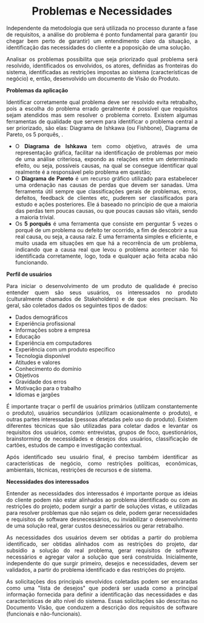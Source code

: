 # <center> Problemas e Necessidades

<div align="justify">

Independente da metodologia que será utilizada no processo durante a fase de requisitos, a análise do problema é ponto fundamental para garantir (ou chegar bem perto de garantir) um entendimento claro da situação, a identificação das necessidades do cliente e a poposição de uma solução. 

Analisar os problemas possibilita que seja priorizado qual problema será resolvido, identificados os envolvidos, os atores, definidas as fronteiras do sistema, identificadas as restrições impostas ao sistema (características de negócio) e, então, desenvolvido um documento de Visão do Produto.

**Problemas da aplicação**

Identificar corretamente qual problema deve ser resolvido evita retrabalho, pois a escolha do problema errado geralmente é possível que requisitos sejam atendidos mas sem resolver o problema correto. Existem algumas ferramentas de qualidade que servem para identificar o problema central a ser priorizado, são elas: Diagrama de Ishkawa (ou Fishbone), Diagrama de Pareto, os 5 porquês, . 

- O **Diagrama de Ishkawa** tem como objetivo, através de uma representação gráfica, facilitar na identificação de problemas por meio de uma análise criteriosa, expondo as relações entre um determinado efeito, ou seja, possíveis causas, na qual se consegue identificar qual realmente é a responsável pelo problema em questão;
- O **Diagrama de Pareto** é um recurso gráfico utilizado para estabelecer uma ordenação nas causas de perdas que devem ser sanadas. Uma ferramenta útil sempre que classificações gerais de problemas, erros, defeitos, feedback de clientes etc, puderem ser classificados para estudo e ações posteriores. Ele á baseado no princípio de que a maioria das perdas tem poucas causas, ou que poucas causas são vitais, sendo a maioria trivial.
- Os **5 porquês** é uma ferramenta que consiste em perguntar 5 vezes o porquê de um problema ou defeito ter ocorrido, a fim de descobrir a sua real causa, ou seja, a causa raiz. É uma ferramenta simples e eficiente, e muito usada em situações em que há a recorrência de um problema, indicando que a causa real que levou o problema acontecer não foi identificada corretamente, logo, toda e qualquer ação feita acaba não funcionando.

**Perfil de usuários**

Para iniciar o desenvolvimento de um produto de qualidade é preciso entender quem são seus usuários, os interessados no produto (culturalmente chamados de Stakeholders) e de que eles precisam. No geral, são coletados dados os seguintes tipos de dados:
- Dados demográficos
- Experiência profissional
- Informações sobre a empresa 
- Educação
- Experiência em computadores
- Experiência com um produto especifico
- Tecnologia disponível
- Atitudes e valores
- Conhecimento do domínio
- Objetivos
- Gravidade dos erros
- Motivação para o trabalho
- Idiomas e jargões

É importante traçar o perfil de usuários primários (utilizam constantemente o produto), usuários secundários (utilizam ocasionalmente o produto), e outras partes interessadas (pessoas afetadas pelo uso do produto). Existem diferentes técnicas que são utilizadas para coletar dados e levantar os requisitos dos usuários, como: entrevistas, grupos de foco, questionários, brainstorming de necessidades e desejos dos usuários, classificação de cartões, estudos de campo e investigação contextual.

Após identificado seu usuário final, é preciso também identificar as características de negócio, como restrições políticas, econômicas, ambientais, técnicas, restrições de recursos e de sistema.

**Necessidades dos interessados**

Entender as necessidades dos interessados é importante porque as ideias do cliente podem não estar alinhados ao problema identificado ou com as restrições do projeto, podem surgir a partir de soluções vistas, e utilizadas para resolver
problemas que não sejam os dele, podem gerar necessidades e requisitos de software desnecessários, ou inviabilizar o desenvolvimento de uma solução real, gerar custos desnecessários ou gerar retrabalho.

As necessidades dos usuários devem ser obtidas a partir do problema identificado, ser obtidas alinhados com as restrições do projeto, dar subsídio a solução do real problema, gerar requisitos de software necessários e agregar valor a solução que será construída. Inicialmente, independente do que surgir primeiro, desejos e necessidades, devem ser validados, a partir do problema identificado e das restrições do projeto. 

As solicitações dos principais envolvidos coletadas podem ser encaradas como uma "lista de desejos" que poderá ser usada como a principal informação fornecida para definir a identificação das necessidades e das características de alto nível do sistema. Essas solicitações são descritas no Documento Visão, que conduzem a descrição dos requisitos de software (funcionais e não-funcionais).

</div>